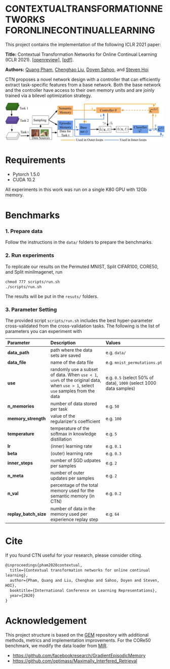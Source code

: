# CONTEXTUALTRANSFORMATIONNETWORKS FORONLINECONTINUALLEARNING

This project contains the implementation of the following ICLR 2021 paper: 

**Title:** Contextual Transformation Networks for Online Continual Learning (ICLR 2021). [[openreview]](https://openreview.net/forum?id=zx_uX-BO7CH), [[pdf]](https://openreview.net/pdf?id=zx_uX-BO7CH).

**Authors:** [Quang Pham](https://sites.google.com/view/quangpham93), [Chenghao Liu](https://sites.google.com/view/liuchenghao/home), [Doyen Sahoo](https://scholar.google.com.sg/citations?user=A61jJD4AAAAJ&hl=en), and [Steven Hoi](https://sites.google.com/view/stevenhoi/home)

CTN proposes a novel network design with a controller that can efficiently extract task-specific features from a base network. Both the base network and the controller have access to their own memory units and are joinly trained via a bilevel optimization strategy.

![CTN](CTN-framework.jpg)

# Requirements
- Pytorch 1.5.0
- CUDA 10.2

All experiments in this work was run on a single K80 GPU with 12Gb memory.

# Benchmarks
### 1. Prepare data
Follow the instructions in the `data/` folders to prepare the benchmarks.

### 2. Run experiments
To replicate our results on the Permuted MNIST, Split CIFAR100, CORE50, and Split miniImagenet, run
```
chmod 777 scripts/run.sh
./scripts/run.sh
```

The results will be put in the `resuts/` folders.

### 3. Parameter Setting
The provided script `scripts/run.sh` includes the best hyper-parameter cross-validated from the cross-validation tasks. The following is the list of parameters you can experiment with

| Parameter           | Description                                                  | Values |
| :------------------ | :----------------------------------------------------------- | :-------------------------------------------------------- |
| **data_path** | path where the data sets are saved | e.g. `data/` |
| **data_file** | name of the data file | e.g. `mnist_permutations.pt` |
| **use** | randomly use a subset of data. When `use < 1`, `use%` of the original data, when `use > 1`, select `use` samples from the data | e.g. `0.5` (select 50% of data), `1000` (select 1000 data samples) |
|**n_memories**| number of data stored per task | e.g. `50` |
|**memory_strength**| value of the regularizer's coefficient | e.g. `100` |
|**temperature**| temperature of the softmax in knowledge distillation | e.g. `5`|
|**lr**| (inner) learning rate | e.g. `0.1` |
|**beta**| (outer) learning rate  | e.g. `0.3` |
|**inner_steps**| number of SGD udpates per samples | e.g. `2` | 
|**n_meta**| number of outer updates per samples | e.g. `2` |
|**n_val**| percentage of the total memory used for the semantic memory (in CTN) | e.g. `0.2` | 
|**replay_batch_size**| number of data in the memory used per experience replay step | e.g. `64` | 

# Cite
If you found CTN useful for your research, please consider citing.
```
@inproceedings{pham2020contextual,
  title={Contextual transformation networks for online continual learning},
  author={Pham, Quang and Liu, Chenghao and Sahoo, Doyen and Steven, HOI},
  booktitle={International Conference on Learning Representations},
  year={2020}
}
```

# Acknowledgement
This project structure is based on the [GEM](https://github.com/facebookresearch/GradientEpisodicMemory) repository with additional methods, metrics and implementation improvements. For the CORe50 benchmark, we modify the data loader from [MIR](https://github.com/optimass/Maximally_Interfered_Retrieval).
* https://github.com/facebookresearch/GradientEpisodicMemory
* https://github.com/optimass/Maximally_Interfered_Retrieval
